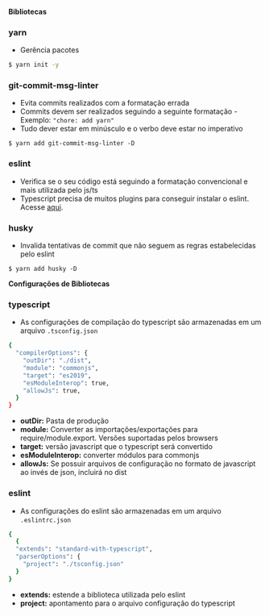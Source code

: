 **Bibliotecas**

### yarn

- Gerência pacotes

```bash
$ yarn init -y
```

### git-commit-msg-linter

- Evita commits realizados com a formatação errada
- Commits devem ser realizados seguindo a seguinte formatação
  -Exemplo: `"chore: add yarn"`
- Tudo dever estar em minúsculo e o verbo deve estar no imperativo

```
$ yarn add git-commit-msg-linter -D
```

### eslint

- Verifica se o seu código está seguindo a formatação convencional e mais utilizada pelo js/ts
- Typescript precisa de muitos plugins para conseguir instalar o eslint. Acesse [aqui](https://github.com/standard/eslint-config-standard-with-typescript).

### husky

- Invalida tentativas de commit que não seguem as regras estabelecidas pelo eslint

```
$ yarn add husky -D
```

**Configurações de Bibliotecas**

### typescript

- As configurações de compilação do typescript são armazenadas em um arquivo `.tsconfig.json`

```bash
{
  "compilerOptions": {
    "outDir": "./dist",
    "module": "commonjs",
    "target": "es2019",
    "esModuleInterop": true,
    "allowJs": true,
  }
}
```

- **outDir:** Pasta de produção
- **module:** Converter as importações/exportações para require/module.export. Versões suportadas pelos browsers
- **target:** versão javascript que o typescript será convertido
- **esModuleInterop:** converter módulos para commonjs
- **allowJs:** Se possuir arquivos de configuração no formato de javascript ao invés de json, incluirá no dist

### eslint

- As configurações do eslint são armazenadas em um arquivo `.eslintrc.json`

```bash
{
  {
  "extends": "standard-with-typescript",
  "parserOptions": {
    "project": "./tsconfig.json"
  }
}
```

- **extends:** estende a biblioteca utilizada pelo eslint
- **project:** apontamento para o arquivo configuração do typescript
